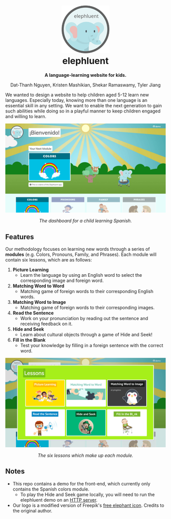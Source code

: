<h1 align="center">
  <br>
  <a href="https://elephluent.github.io"><img alt="elephluent logo" width="150" src="https://github.com/elephluent/elephluent.github.io/blob/master/static/img/logo.svg"></a>
  <br>
  elephluent
  <br>
</h1>

<p align="center">
  <b>A language-learning website for kids.</b>
</p>
<p align="center">Dat-Thanh Nguyen, Kristen Mashikian, Shekar Ramaswamy, Tyler Jiang</p>

We wanted to design a website to help children aged 5-12 learn new languages. Especially today, knowing more than one language is an essential skill in any setting. We want to enable the next generation to gain such abilities while doing so in a playful manner to keep children engaged and willing to learn.

<a href="https://elephluent.github.io">
  <img alt="elephluent dashboard with module information" src="https://github.com/elephluent/elephluent.github.io/blob/master/static/img/screenshots/dashboard.png">
</a>
<p align="center">
  <i>The dashboard for a child learning Spanish.</i>
</p>

## Features

Our methodology focuses on learning new words through a series of **modules** (e.g. Colors, Pronouns, Family, and Phrases). Each module will contain six lessons, which are as follows:
1. **Picture Learning**
    * Learn the language by using an English word to select the corresponding image and foreign word.
2. **Matching Word to Word**
    * Matching game of foreign words to their corresponding English words.
3. **Matching Word to Image**
    * Matching game of foreign words to their corresponding images.
4. **Read the Sentence**
    * Work on your pronunciation by reading out the sentence and receiving feedback on it.
5. **Hide and Seek**
    * Learn about cultural objects through a game of Hide and Seek!
6. **Fill in the Blank**
    * Test your knowledge by filling in a foreign sentence with the correct word.

<a href="https://elephluent.github.io">
  <img alt="lessons with lesson information" src="https://github.com/elephluent/elephluent.github.io/blob/master/static/img/screenshots/lessons.png">
</a>
<p align="center">
  <i>The six lessons which make up each module.</i>
</p>

## Notes
* This repo contains a demo for the front-end, which currently only contains the Spanish colors module.
  * To play the Hide and Seek game locally, you will need to run the elephluent demo on an [HTTP server](https://www.npmjs.com/package/http-server).
* Our logo is a modified version of Freepik's [free elephant icon](https://www.flaticon.com/free-icon/elephant_375060?term=elephant&page=1&position=8). Credits to the original author.
